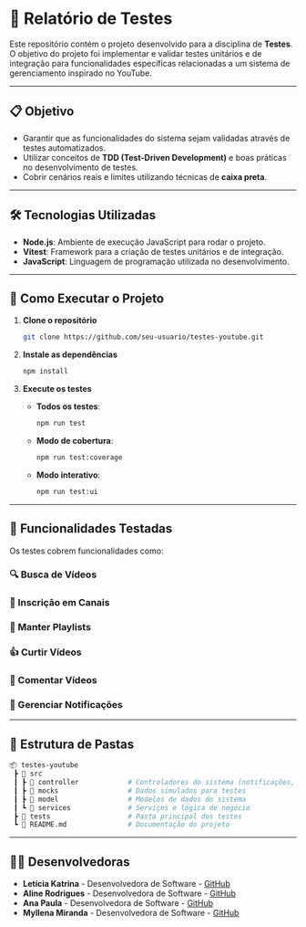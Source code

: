 # 🚀 Relatório de Testes

Este repositório contém o projeto desenvolvido para a disciplina de **Testes**. O objetivo do projeto foi implementar e validar testes unitários e de integração para funcionalidades específicas relacionadas a um sistema de gerenciamento inspirado no YouTube.  

---

## 📋 Objetivo  

- Garantir que as funcionalidades do sistema sejam validadas através de testes automatizados.  
- Utilizar conceitos de **TDD (Test-Driven Development)** e boas práticas no desenvolvimento de testes.  
- Cobrir cenários reais e limites utilizando técnicas de **caixa preta**.

---

## 🛠️ Tecnologias Utilizadas  

- **Node.js**: Ambiente de execução JavaScript para rodar o projeto.  
- **Vitest**: Framework para a criação de testes unitários e de integração.  
- **JavaScript**: Linguagem de programação utilizada no desenvolvimento.  

---

## 🚀 Como Executar o Projeto  

1. **Clone o repositório**  
   ```bash
   git clone https://github.com/seu-usuario/testes-youtube.git
   ```

2. **Instale as dependências**  
   ```bash
   npm install
   ```

3. **Execute os testes**  
   - **Todos os testes**:  
     ```bash
     npm run test
     ```  
   - **Modo de cobertura**:  
     ```bash
     npm run test:coverage
     ```  
   - **Modo interativo**:  
     ```bash
     npm run test:ui
     ```

---

## 🧪 Funcionalidades Testadas

Os testes cobrem funcionalidades como:
### 🔍 Busca de Vídeos
### 📢 Inscrição em Canais
### 📂 Manter Playlists
### 👍 Curtir Vídeos
### 💬 Comentar Vídeos
### 🔔 Gerenciar Notificações

---

## 📂 Estrutura de Pastas  

```bash
📦 testes-youtube
 ┣ 📂 src
 ┃ ┣ 📂 controller            # Controladores do sistema (notificações, vídeos, etc.)
 ┃ ┣ 📂 mocks                 # Dados simulados para testes
 ┃ ┣ 📂 model                 # Modelos de dados do sistema
 ┃ ┗ 📂 services              # Serviços e lógica de negócio
 ┣ 📂 tests                   # Pasta principal dos testes
 ┗ 📜 README.md               # Documentação do projeto
```

---

## 👩‍💻 Desenvolvedoras  

- **Letícia Katrina** - Desenvolvedora de Software - [GitHub](https://github.com/lk4trina)  
- **Aline Rodrigues** - Desenvolvedora de Software - [GitHub](https://github.com/Boninixs)  
- **Ana Paula** - Desenvolvedora de Software - [GitHub](https://github.com/kittycatgirl)
- **Myllena Miranda** - Desenvolvedora de Software - [GitHub](https://github.com/myllenam)  
